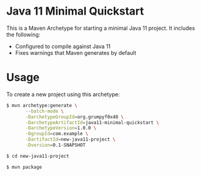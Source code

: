 # Java 11 Minimal Quickstart

This is a Maven Archetype for starting a minimal Java 11 project. It includes the following:

- Configured to compile against Java 11
- Fixes warnings that Maven generates by default

# Usage

To create a new project using this archetype:

```bash
$ mvn archetype:generate \
       --batch-mode \
       -DarchetypeGroupId=org.grumpyf0x48 \
       -DarchetypeArtifactId=java11-minimal-quickstart \
       -DarchetypeVersion=1.0.0 \
       -DgroupId=com.example \
       -DartifactId=new-java11-project \
       -Dversion=0.1-SNAPSHOT

$ cd new-java11-project

$ mvn package
```
